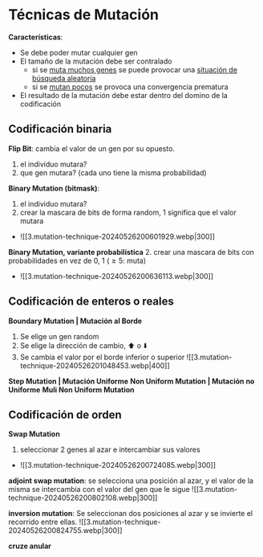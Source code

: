 # Técnicas de Mutación

**Características**:
- Se debe poder mutar cualquier gen
- El tamaño de la mutación debe ser contralado
	- si se <u>muta muchos genes</u> se puede provocar una <u>situación de búsqueda aleatoria</u>
	- si se <u>mutan pocos</u> se provoca una convergencia prematura
- El resultado de la mutación debe estar dentro del domino de la codificación

## Codificación binaria

**Flip Bit**: cambia el valor de un gen por su opuesto. 
1. el individuo mutara?
2. que gen mutara? (cada uno tiene la misma probabilidad)

**Binary Mutation (bitmask)**: 
1. el individuo mutara?
2. crear la mascara de bits de forma random, 1 significa que el valor mutara
- ![[3.mutation-technique-20240526200601929.webp|300]]


**Binary Mutation, variante probabilística**
2. crear una mascara de bits con probabilidades en vez de 0, 1 ($\geq 5$: muta)
- ![[3.mutation-technique-20240526200636113.webp|300]]


## Codificación de enteros o reales

**Boundary Mutation | Mutación al Borde**
1. Se elige un gen random
2. Se elige la dirección de cambio, ⬆️ o ⬇️
3. Se cambia el valor por el borde inferior o superior
![[3.mutation-technique-20240526201048453.webp|400]]


**Step Mutation | Mutación Uniforme**
**Non Uniform Mutation | Mutación no Uniforme**
**Muli Non Uniform Mutation**

## Codificación de orden

**Swap Mutation**
1. seleccionar 2 genes al azar e intercambiar sus valores
- ![[3.mutation-technique-20240526200724085.webp|300]]


**adjoint swap mutation**: se selecciona una posición al azar, y el valor de la misma se intercambia con el valor del gen que le sigue
![[3.mutation-technique-20240526200802108.webp|300]]



**inversion mutation**: Se seleccionan dos posiciones al azar y se invierte el recorrido entre ellas.
![[3.mutation-technique-20240526200824755.webp|300]]



**cruze anular**
